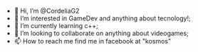 - 👋 Hi, I’m @CordeliaG2
- 👀 I’m interested in GameDev and anything about tecnology!;
- 🌱 I’m currently learning c++;
- 💞️ I’m looking to collaborate on anything about videogames;
- 📫 How to reach me find me in facebook at "kosmos"

<!---
CordeliaG2/CordeliaG2 is a ✨ special ✨ repository because its `README.md` (this file) appears on your GitHub profile.
You can click the Preview link to take a look at your changes.
--->
